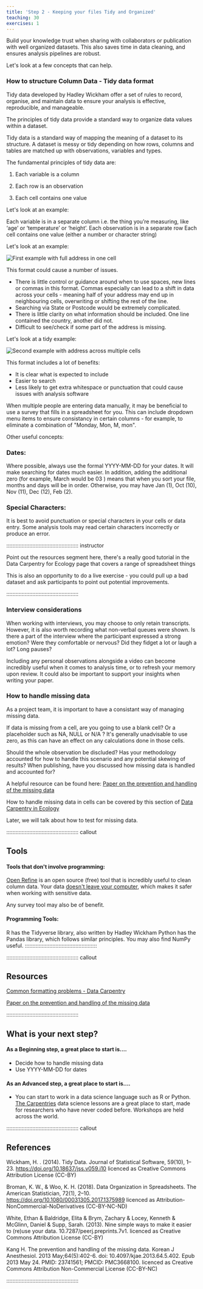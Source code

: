 ```yaml
---
title: 'Step 2 - Keeping your files Tidy and Organized'
teaching: 30
exercises: 1
---
```



Build your knowledge trust when sharing with collaborators or publication with well organized datasets. This also saves time in data cleaning, and ensures analysis pipelines are robust.

Let's look at a few concepts that can help.




### How to structure Column Data - Tidy data format

Tidy data developed by Hadley Wickham offer a set of rules to record, organise, and maintain data to ensure your analysis is effective, reproducible, and manageable.

The principles of tidy data provide a standard way to organize data values within a dataset.

Tidy data is a standard way of mapping the meaning of a dataset to its structure. A dataset is messy or tidy depending on how rows, columns and tables are matched up with observations, variables and types. 

The fundamental principles of tidy data are:

1. Each variable is a column
   
2. Each row is an observation
   
3. Each cell contains one value



Let's look at an example:

Each variable is in a separate column  i.e. the thing you’re measuring, like ‘age’ or ‘temperature’ or ‘height’. 
Each observation is in a separate row
Each cell contains one value (either a number or character string) 

Let's look at an example:

![First example with full address in one cell](/episodes/images/TidyDataExample1.png)

This format could cause a number of issues.
- There is little control or guidance around when to use spaces, new lines or commas in this format. Commas especially can lead to a shift in data across your cells - meaning half of your address may end up in neighbouring cells, overwriting or shifting the rest of the line.
- Searching via State or Postcode would be extremely complicated.
- There is little clarity on what information should be included. One line contained the country, another did not. 
- Difficult to see/check if some part of the address is missing.

Let's look at a tidy example:

![Second example with address across multiple cells](/episodes/images/TidyDataExample2.png)

This format includes a lot of benefits:
- It is clear what is expected to include
- Easier to search
- Less likely to get extra whitespace or punctuation that could cause issues with analysis software

When multiple people are entering data manually, it may be beneficial to use a survey that fills in a spreadsheet for you. This can include dropdown menu items to ensure consistancy in certain columns - for example, to eliminate a combination of "Monday, Mon, M, mon".

Other useful concepts:

### Dates:

Where possible, always use the formal YYYY-MM-DD for your dates. It will make searching for dates much easier. In addition, adding the additional zero (for example, March would be 03 ) means that when you sort your file, months and days will be in order. Otherwise, you may have Jan (1), Oct (10), Nov (11), Dec (12), Feb (2). 


### Special Characters:

It is best to avoid punctuation or special characters in your cells or data entry. Some analysis tools may read certain characters incorrectly or produce an error. 

::::::::::::::::::::::::::::::::::::::::::::::: instructor

Point out the resources segment here, there's a really good tutorial in the Data Carpentry for Ecology page that covers a range of spreadsheet things

This is also an opportunity to do a live exercise - you could pull up a bad dataset and ask participants to point out potential improvements.

::::::::::::::::::::::::::::::::::::::::::::::: 


### Interview considerations

When working with interviews, you may choose to only retain transcripts. However, it is also worth recording what non-verbal queues were shown. Is there a part of the interview where the participant expressed a strong emotion? Were they comfortable or nervous? Did they fidget a lot or laugh a lot? Long pauses? 

Including any personal observations alongside a video can become incredibly useful when it comes to analysis time, or to refresh your memory upon review. It could also be important to support your insights when writing your paper.



### How to handle missing data

As a project team, it is important to have a consistant way of managing missing data. 

If data is missing from a cell, are you going to use a blank cell? Or a placeholder such as NA, NULL or N/A ? It's generally unadvisable to use zero, as this can have an effect on any calculations done in those cells.

Should the whole observation be discluded? Has your methodology accounted for how to handle this scenario and any potential skewing of results? When publishing, have you discussed how missing data is handled and accounted for?

A helpful resource can be found here: [Paper on the prevention and handling of the missing data](https://www.ncbi.nlm.nih.gov/pmc/articles/PMC3668100/)

How to handle missing data in cells can be covered by this section of [Data Carpentry in Ecology](https://datacarpentry.org/spreadsheet-ecology-lesson/02-common-mistakes.html#null)

Later, we will talk about how to test for missing data.



:::::::::::::::::::::::::::::::::::::::::::::::  callout

## Tools

#### Tools that don't involve programming:

[Open Refine](https://openrefine.org/) is an open source (free) tool that is incredibly useful to clean column data. Your data [doesn't leave your computer](https://openrefine.org/privacy), which makes it safer when working with sensitive data.

Any survey tool may also be of benefit.

#### Programming Tools:
R has the Tidyverse library, also written by Hadley Wickham
Python has the Pandas library, which follows similar principles. You may also find NumPy useful.
:::::::::::::::::::::::::::::::::::::::::::::::


::::::::::::::::::::::::::::::::::::::::::::::: callout
## Resources

[Common formatting problems - Data Carpentry](https://datacarpentry.org/spreadsheet-ecology-lesson/02-common-mistakes.html)

[Paper on the prevention and handling of the missing data](https://www.ncbi.nlm.nih.gov/pmc/articles/PMC3668100/)


::::::::::::::::::::::::::::::::::::::::::::::: 



## What is your next step?

#### As a Beginning step, a great place to start is....
- Decide how to handle missing data
- Use YYYY-MM-DD for dates

#### As an Advanced step, a great place to start is....
- You can start to work in a data science language such as R or Python. [The Carpentries](https://software-carpentry.org/lessons/) data science lessons are a great place to start, made for researchers who have never coded before. Workshops are held across the world.



::::::::::::::::::::::::::::::::::::::::::::::: callout

## References

Wickham, H. . (2014). Tidy Data. Journal of Statistical Software, 59(10), 1–23. https://doi.org/10.18637/jss.v059.i10 licenced as Creative Commons Attribution License (CC-BY)

Broman, K. W., & Woo, K. H. (2018). Data Organization in Spreadsheets. The American Statistician, 72(1), 2–10. https://doi.org/10.1080/00031305.2017.1375989 licenced as Attribution-NonCommercial-NoDerivatives (CC-BY-NC-ND)

White, Ethan & Baldridge, Elita & Brym, Zachary & Locey, Kenneth & McGlinn, Daniel & Supp, Sarah. (2013). Nine simple ways to make it easier to (re)use your data. 10.7287/peerj.preprints.7v1. 
 licenced as Creative Commons Attribution License (CC-BY)

Kang H. The prevention and handling of the missing data. Korean J Anesthesiol. 2013 May;64(5):402-6. doi: 10.4097/kjae.2013.64.5.402. Epub 2013 May 24. PMID: 23741561; PMCID: PMC3668100. licenced as Creative Commons Attribution Non-Commercial License (CC-BY-NC)

:::::::::::::::::::::::::::::::::::::::::::::::
